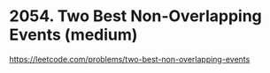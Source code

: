 # 2054. Two Best Non-Overlapping Events (medium)

https://leetcode.com/problems/two-best-non-overlapping-events
